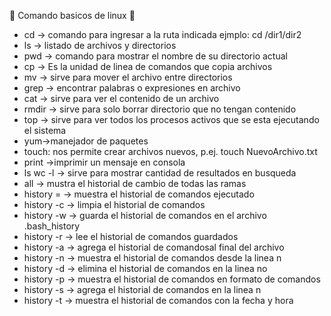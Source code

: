 :construction: Comando basicos de linux :construction:

* cd -> comando para ingresar a la ruta indicada ejmplo: cd /dir1/dir2
* ls -> listado de archivos y directorios
* pwd -> comando para mostrar el nombre de su directorio actual 
* cp ->  Es la unidad de linea de comandos que copia archivos 
* mv -> sirve para mover el archivo entre directorios
* grep -> encontrar palabras o expresiones en archivo
* cat -> sirve para ver el contenido  de un archivo 
* rmdir -> sirve para solo borrar directorio que no tengan contenido 
* top -> sirve para ver todos los procesos activos que se esta ejecutando el sistema
* yum->manejador de paquetes
* touch: nos permite crear archivos nuevos, p.ej. touch NuevoArchivo.txt
* print ->imprimir un mensaje en consola
* ls wc -l -> sirve para mostrar cantidad de resultados en busqueda
* all ->  mustra el historial de cambio de todas las ramas 
* history = -> muestra el historial de comandos ejecutado 
* history -c -> limpia el historial de comandos
* history -w -> guarda el historial de comandos  en el archivo .bash_history
* history -r -> lee el historial de comandos guardados
* history -a -> agrega el historial de comandosal final del archivo 
* history -n -> muestra el historial de comandos desde la linea n 
* history -d -> elimina el historial de comandos en la linea no
* history -p -> muestra el historial de comandos en formato de comandos 
* history -s -> agrega el historial de comandos en la linea n
* history -t -> muestra el historial de comandos con la fecha y hora 
